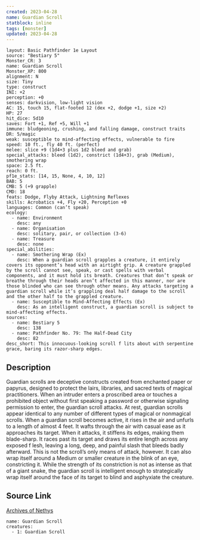 ```yaml
---
created: 2023-04-28
name: Guardian Scroll
statblock: inline
tags: [monster]
updated: 2023-04-28
---
```

```statblock
layout: Basic Pathfinder 1e Layout
source: "Bestiary 5"
Monster_CR: 3
name: Guardian Scroll
Monster_XP: 800
alignment: N
size: Tiny
type: construct
INI: +2
perception: +0
senses: darkvision, low-light vision
AC: 15, touch 15, flat-footed 12 (dex +2, dodge +1, size +2)
HP: 27
hit_dice: 5d10
saves: Fort +1, Ref +5, Will +1
immune: bludgeoning, crushing, and falling damage, construct traits
DR: 5/magic
weak: susceptible to mind-affecting effects, vulnerable to fire
speed: 10 ft., fly 40 ft. (perfect)
melee: slice +9 (1d4+3 plus 1d2 bleed and grab)
special_attacks: bleed (1d2), constrict (1d4+3), grab (Medium), smothering wrap
space: 2.5 ft.
reach: 0 ft.
pf1e_stats: [14, 15, None, 4, 10, 12]
BAB: 5
CMB: 5 (+9 grapple)
CMD: 18
feats: Dodge, Flyby Attack, Lightning Reflexes
skills: Acrobatics +4, Fly +20, Perception +0
languages: Common (can’t speak)
ecology:
  - name: Environment
    desc: any
  - name: Organisation
    desc: solitary, pair, or collection (3-6)
  - name: Treasure
    desc: none
special_abilities:
  - name: Smothering Wrap (Ex)
    desc: When a guardian scroll grapples a creature, it entirely covers its opponent’s head with an airtight grip. A creature grappled by the scroll cannot see, speak, or cast spells with verbal components, and it must hold its breath. Creatures that don’t speak or breathe through their heads aren’t affected in this manner, nor are those blinded who can see through other means. Any attacks targeting a guardian scroll while it’s grappling deal half damage to the scroll and the other half to the grappled creature.
  - name: Susceptible to Mind-Affecting Effects (Ex)
    desc: As an intelligent construct, a guardian scroll is subject to mind-affecting effects.
sources:
  - name: Bestiary 5
    desc: 138
  - name: Pathfinder No. 79: The Half-Dead City
    desc: 82
desc_short: This innocuous-looking scroll f lits about with serpentine grace, baring its razor-sharp edges.
```
## Description
Guardian scrolls are deceptive constructs created from enchanted paper or papyrus, designed to protect the lairs, libraries, and sacred texts of magical practitioners. When an intruder enters a proscribed area or touches a prohibited object without first speaking a password or otherwise signaling permission to enter, the guardian scroll attacks. At rest, guardian scrolls appear identical to any number of different types of magical or nonmagical scrolls. When a guardian scroll becomes active, it rises in the air and unfurls to a length of almost 4 feet. It wafts through the air with casual ease as it approaches its target. When it attacks, it stiffens its edges, making them blade-sharp. It races past its target and draws its entire length across any exposed f lesh, leaving a long, deep, and painful slash that bleeds badly afterward. This is not the scroll’s only means of attack, however. It can also wrap itself around a Medium or smaller creature in the blink of an eye, constricting it. While the strength of its constriction is not as intense as that of a giant snake, the guardian scroll is intelligent enough to strategically wrap itself around the face of its target to blind and asphyxiate the creature.
## Source Link
[Archives of Nethys](https://aonprd.com/MonsterDisplay.aspx?ItemName=Guardian%20Scroll)
```encounter-table
name: Guardian Scroll
creatures:
  - 1: Guardian Scroll
```
